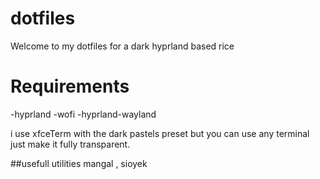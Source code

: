 # dotfiles
Welcome to my dotfiles for a dark hyprland based rice
# Requirements
-hyprland
-wofi
-hyprland-wayland

i use xfceTerm with the dark pastels preset but you can use any terminal just make it fully transparent.

##usefull utilities
mangal , sioyek
